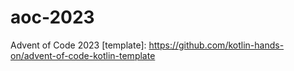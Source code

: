 # aoc-2023

Advent of Code 2023
[template]: https://github.com/kotlin-hands-on/advent-of-code-kotlin-template
